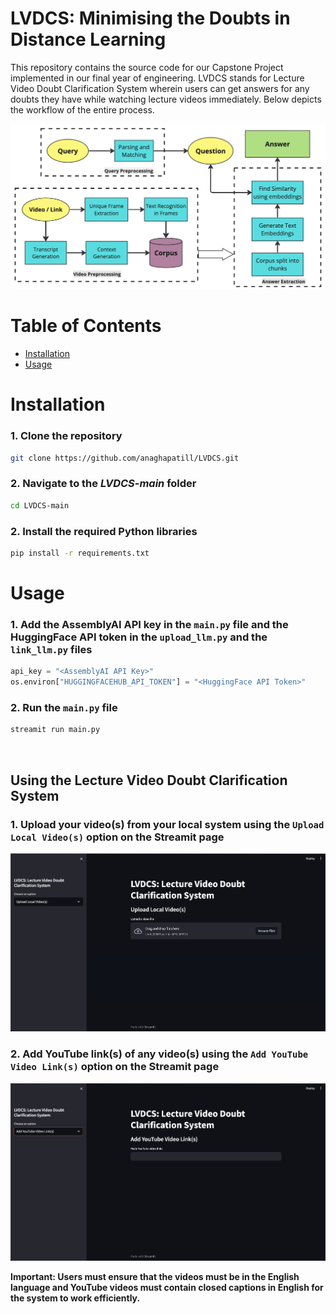 # LVDCS: Minimising the Doubts in Distance Learning

This repository contains the source code for our Capstone Project implemented in our final year of engineering. LVDCS stands for Lecture Video Doubt Clarification System wherein users can get  answers for any doubts they have while watching lecture videos immediately. Below depicts the workflow of the entire process.

![workflow](./images/final_pipeline.png)

Table of Contents
====
+ [Installation](#installation)
+ [Usage](#usage)



Installation
===

### 1. Clone the repository
```sh
git clone https://github.com/anaghapatill/LVDCS.git
```

### 2. Navigate to the *LVDCS-main* folder
```sh
cd LVDCS-main
```

### 2. Install the required Python libraries
```sh 
pip install -r requirements.txt
```

Usage
===


### 1. Add the AssemblyAI API key in the `main.py` file and the HuggingFace API token in the `upload_llm.py` and the `link_llm.py` files
```python
api_key = "<AssemblyAI API Key>"
os.environ["HUGGINGFACEHUB_API_TOKEN"] = "<HuggingFace API Token>"
```

### 2. Run the `main.py` file

``` python
streamit run main.py
```
<br />

## **Using the Lecture Video Doubt Clarification System**
<p></p>

### 1. Upload your video(s) from your local system using the `Upload Local Video(s)` option on the Streamit page

![upload](./images/upload.png)

<p></p>

### 2. Add YouTube link(s) of any video(s) using the `Add YouTube Video Link(s)` option on the Streamit page

![yt](./images/yt.png)

<p>

**Important: Users must ensure that the videos must be in the English language and YouTube videos must contain closed captions in English for the system to work efficiently.**
